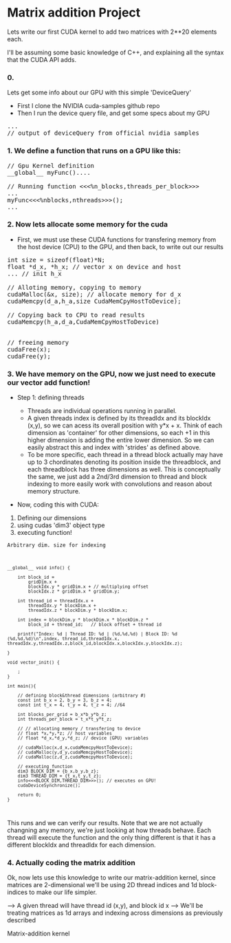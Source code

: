 # Matrix addition Project

Lets write our first CUDA kernel to add two matrices with 2**20 elements each.

I'll be assuming some basic knowledge of C++, and explaining all the syntax that the CUDA API adds.

### 0.
Lets get some info about our GPU with this simple 'DeviceQuery'

* First I clone the NVIDIA cuda-samples github repo
* Then I run the device query file, and get some specs about my GPU
<pre>
...
// output of deviceQuery from official nvidia samples
</pre>

### 1. We define a function that runs on a GPU like this:
<pre>
// Gpu Kernel definition
__global__ myFunc()....

// Running function <<<%n_blocks,threads_per_block>>>
...
myFunc<<<%nblocks,nthreads>>>();
...
</pre>

### 2. Now lets allocate some memory for the cuda
- First, we must use these CUDA functions for transfering memory from the host device (CPU) to the GPU, and then back, to write out our results
<pre>
int size = sizeof(float)*N;
float *d_x, *h_x; // vector x on device and host
... // init h_x

// Alloting memory, copying to memory
cudaMalloc(&x, size); // allocate memory for d_x
cudaMemcpy(d_a,h_a,size CudaMemCpyHostToDevice);

// Copying back to CPU to read results
cudaMemcpy(h_a,d_a,CudaMemCpyHostToDevice)


// freeing memory
cudaFree(x);
cudaFree(y);
</pre>

### 3. We have memory on the GPU, now we just need to execute our vector add function! 

- Step 1: defining threads
    - Threads are individual operations running in parallel.
    - A given threads index is defined by its threadIdx and its blockIdx (x,y), so we can acess its overall position with y*x + x. Think of each dimension as 'container' for other dimensions, so each +1 in this higher dimension is adding the entire lower dimension. So we can easily abstract this and index with 'strides' as defined above.
    - To be more specific, each thread in a thread block actually may have up to 3 chordinates denoting its position inside the threadblock, and each threadblock has three dimensions as well. This is conceptually the same, we just add a 2nd/3rd dimension to thread and block indexing to more easily work with convolutions and reason about memory structure.

- Now, coding this with CUDA:

1. Defining our dimensions
2. using cudas 'dim3' object type
3. executing function!



<code>Arbitrary dim. size for indexing

    __global__ void info() {

        int block_id = 
            gridDim.x +
            blockIdx.y * gridDim.x + // multiplying offset
            blockIdx.z * gridDim.x * gridDim.y;

        int thread_id = threadIdx.x +
            threadIdx.y * blockDim.x +
            threadIdx.z * blockDim.y * blockDim.x;

        int index = blockDim.y * blockDim.x * blockDim.z *
            block_id + thread_id;   // block offset + thread id  

        printf("Index: %d | Thread ID: %d | (%d,%d,%d) | Block ID: %d (%d,%d,%d)\n",index, thread_id,threadIdx.x, threadIdx.y,threadIdx.z,block_id,blockIdx.x,blockIdx.y,blockIdx.z);

    }

    void vector_init() {

        ;
    }

    int main(){

        // defining block&thread dimensions (arbitrary #)
        const int b_x = 2, b_y = 3, b_z = 4;
        const int t_x = 4, t_y = 4, t_z = 4; //64

        int blocks_per_grid = b_x*b_y*b_z;
        int threads_per_block = t_x*t_y*t_z;

        // // allocating memory / transfering to device
        // float *x,*y,*z; // host variables
        // float *d_x,*d_y,*d_z; // device (GPU) variables

        // cudaMalloc(x,d_x,cudaMemcpyHostToDevice);
        // cudaMalloc(y,d_y,cudaMemcpyHostToDevice);
        // cudaMalloc(z,d_z,cudaMemcpyHostToDevice);

        // executing function
        dim3 BLOCK_DIM = {b_x,b_y,b_z};
        dim3 THREAD_DIM = {t_x,t_y,t_z};
        info<<<BLOCK_DIM,THREAD_DIM>>>(); // executes on GPU!
        cudaDeviceSynchronize();

        return 0;
    }
</code>

This runs and we can verify our results. Note that
we are not actually changning any memory, we're just looking at how threads behave. Each thread will execute the function and the only thing different is that it has a different blockIdx and threadIdx for each dimension.


### 4. Actually coding the matrix addition

Ok, now lets use this knowledge to write our matrix-addition kernel,
since matrices are 2-dimensional we'll be using 2D thread indices and 1d
block-indices to make our life simpler.

--> A given thread will have thread id (x,y), and block id x
--> We'll be treating matrices as 1d arrays and indexing across dimensions as previously described

Matrix-addition kernel
<code>

</code>